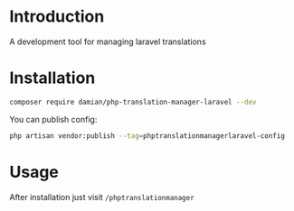 # Introduction
A development tool for managing laravel translations

# Installation

```bash
composer require damian/php-translation-manager-laravel --dev
```
You can publish config:
```bash
php artisan vendor:publish --tag=phptranslationmanagerlaravel-config
```
# Usage
After installation just visit `/phptranslationmanager`
